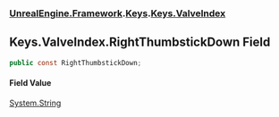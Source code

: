 ### [UnrealEngine.Framework](./UnrealEngine-Framework.md 'UnrealEngine.Framework').[Keys](./UnrealEngine-Framework-Keys.md 'UnrealEngine.Framework.Keys').[Keys.ValveIndex](./UnrealEngine-Framework-Keys-ValveIndex.md 'UnrealEngine.Framework.Keys.ValveIndex')
## Keys.ValveIndex.RightThumbstickDown Field
  
```csharp
public const RightThumbstickDown;
```
#### Field Value
[System.String](https://docs.microsoft.com/en-us/dotnet/api/System.String 'System.String')  
